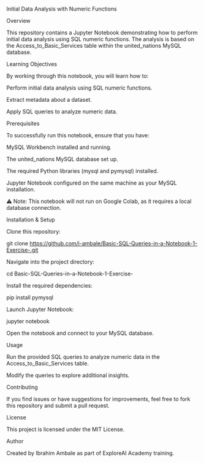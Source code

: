 Initial Data Analysis with Numeric Functions

Overview

This repository contains a Jupyter Notebook demonstrating how to perform initial data analysis using SQL numeric functions. The analysis is based on the Access_to_Basic_Services table within the united_nations MySQL database.

Learning Objectives

By working through this notebook, you will learn how to:

Perform initial data analysis using SQL numeric functions.

Extract metadata about a dataset.

Apply SQL queries to analyze numeric data.

Prerequisites

To successfully run this notebook, ensure that you have:

MySQL Workbench installed and running.

The united_nations MySQL database set up.

The required Python libraries (mysql and pymysql) installed.

Jupyter Notebook configured on the same machine as your MySQL installation.

⚠️ Note: This notebook will not run on Google Colab, as it requires a local database connection.

Installation & Setup

Clone this repository:

git clone https://github.com/i-ambale/Basic-SQL-Queries-in-a-Notebook-1-Exercise-.git

Navigate into the project directory:

cd Basic-SQL-Queries-in-a-Notebook-1-Exercise-

Install the required dependencies:

pip install pymysql

Launch Jupyter Notebook:

jupyter notebook

Open the notebook and connect to your MySQL database.

Usage

Run the provided SQL queries to analyze numeric data in the Access_to_Basic_Services table.

Modify the queries to explore additional insights.

Contributing

If you find issues or have suggestions for improvements, feel free to fork this repository and submit a pull request.

License

This project is licensed under the MIT License.

Author

Created by Ibrahim Ambale as part of ExploreAI Academy training.

